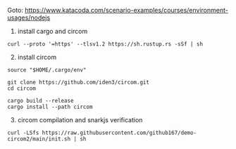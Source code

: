 Goto: https://www.katacoda.com/scenario-examples/courses/environment-usages/nodejs

1. install cargo and circom
```
curl --proto '=https' --tlsv1.2 https://sh.rustup.rs -sSf | sh

```

2. install circom
```
source "$HOME/.cargo/env"

git clone https://github.com/iden3/circom.git
cd circom

cargo build --release
cargo install --path circom

```
3. circom compilation and snarkjs verification
```
curl -LSfs https://raw.githubusercontent.com/github167/demo-circom2/main/init.sh | sh

```
